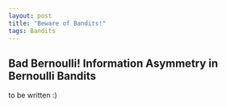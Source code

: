 ```yaml
---
layout: post
title: "Beware of Bandits!"
tags: Bandits
---
```

## Bad Bernoulli! Information Asymmetry in Bernoulli Bandits 

to be written :)
